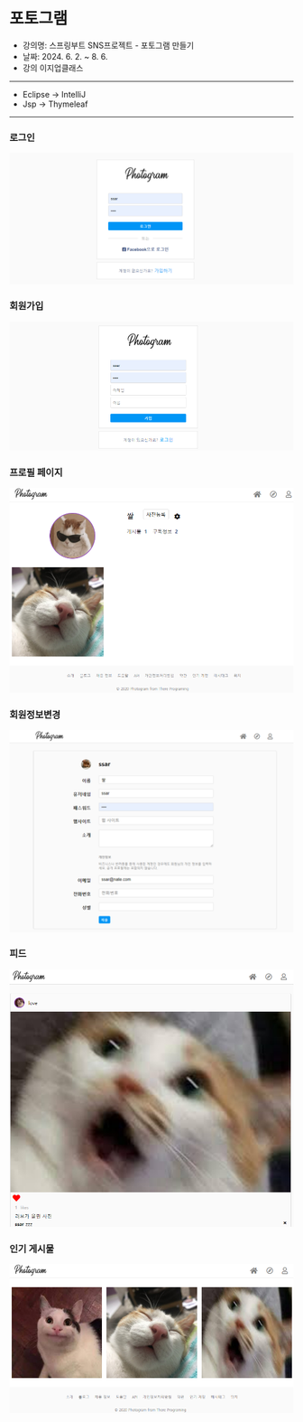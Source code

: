 # 포토그램
- 강의명: 스프링부트 SNS프로젝트 - 포토그램 만들기
- 날짜: 2024. 6. 2. ~ 8. 6.
- 강의 이지업클래스
---
- Eclipse -> IntelliJ
- Jsp -> Thymeleaf

---
### 로그인
![img.png](src/main/resources/static/images/img3.png)
### 회원가입
![img.png](src/main/resources/static/images/img4.png)
### 프로필 페이지
![img.png](src/main/resources/static/images/img.png)
### 회원정보변경
![img.png](src/main/resources/static/images/img5.png)
### 피드
![img.png](src/main/resources/static/images/img1.png)
### 인기 게시물
![img.png](src/main/resources/static/images/img2.png)